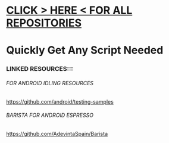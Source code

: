 # [CLICK > HERE < FOR ALL REPOSITORIES](https://github.com/oscpprep?tab=repositories)
# Quickly Get Any Script Needed

### LINKED RESOURCES:::

###### FOR ANDROID IDLING RESOURCES
https://github.com/android/testing-samples

###### BARISTA FOR ANDROID ESPRESSO
https://github.com/AdevintaSpain/Barista
